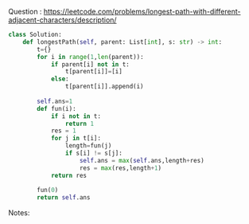 Question  : https://leetcode.com/problems/longest-path-with-different-adjacent-characters/description/ 

```python 
class Solution:
    def longestPath(self, parent: List[int], s: str) -> int:
        t={}
        for i in range(1,len(parent)):
            if parent[i] not in t:
                t[parent[i]]=[i]
            else:
                t[parent[i]].append(i)
            
        self.ans=1
        def fun(i):
            if i not in t:
                return 1
            res = 1
            for j in t[i]:
                length=fun(j)
                if s[i] != s[j]:
                    self.ans = max(self.ans,length+res)
                    res = max(res,length+1)
            return res
        
        fun(0)
        return self.ans
```

Notes:
